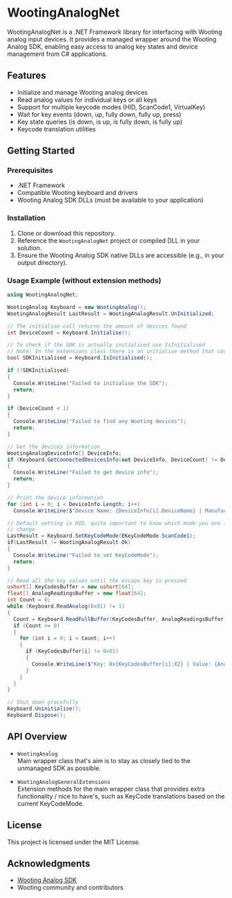 # WootingAnalogNet

WootingAnalogNet is a .NET Framework library for interfacing with Wooting analog input devices. It provides a managed wrapper around the Wooting Analog SDK, enabling easy access to analog key states and device management from C# applications.

## Features

- Initialize and manage Wooting analog devices
- Read analog values for individual keys or all keys
- Support for multiple keycode modes (HID, ScanCode1, VirtualKey)
- Wait for key events (down, up, fully down, fully up, press)
- Key state queries (is down, is up, is fully down, is fully up)
- Keycode translation utilities

## Getting Started

### Prerequisites

- .NET Framework
- Compatible Wooting keyboard and drivers
- Wooting Analog SDK DLLs (must be available to your application)

### Installation

1. Clone or download this repository.
2. Reference the `WootingAnalogNet` project or compiled DLL in your solution.
3. Ensure the Wooting Analog SDK native DLLs are accessible (e.g., in your output directory).

### Usage Example (without extension methods)
```csharp
using WootingAnalogNet;

WootingAnalog Keyboard = new WootingAnalog();
WootingAnalogResult LastResult = WootingAnalogResult.UnInitialized;

// The initialise call returns the amount of devices found
int DeviceCount = Keyboard.Initialise();

// To check if the SDK is actually initialised use IsInitialised
// Note: In the extensions class there is an initialise method that covers both these methods
bool SDKInitialised = Keyboard.IsInitialised();

if (!SDKInitialised)
{
  Console.WriteLine("Failed to initialise the SDK");
  return;
}

if (DeviceCount < 1)
{
  Console.WriteLine("Failed to find any Wooting devices");
  return;
}

// Get the devices information
WootingAnalogDeviceInfo[] DeviceInfo;
if (Keyboard.GetConnectedDevicesInfo(out DeviceInfo, DeviceCount) != DeviceCount)
{
  Console.WriteLine("Failed to get device info");
  return;
}

// Print the device information
for (int i = 0; i < DeviceInfo.Length; i++)
  Console.WriteLine($"Device Name: {DeviceInfo[i].DeviceName} | Manufacturer Name:{DeviceInfo[i].ManufacturerName} | Device ID: {DeviceInfo[i].DeviceID} | VID: {DeviceInfo[i].VendorID} | PID: {DeviceInfo[i].ProductID}");

// Default setting is HID, quite important to know which mode you are in as the KeyCodes will
// change
LastResult = Keyboard.SetKeyCodeMode(EKeyCodeMode.ScanCode1);
if(LastResult != WootingAnalogResult.Ok)
{
  Console.WriteLine("Failed to set KeyCodeMode");
  return;
}

// Read all the key values until the escape key is pressed
ushort[] KeyCodesBuffer = new ushort[64];
float[] AnalogReadingsBuffer = new float[64];
int Count = 0;
while (Keyboard.ReadAnalog(0x01) != 1)
{
  Count = Keyboard.ReadFullBuffer(KeyCodesBuffer, AnalogReadingsBuffer, 64);
  if (Count >= 0)
  {
    for (int i = 0; i < Count; i++)
    {
      if (KeyCodesBuffer[i] != 0x01)
      {
        Console.WriteLine($"Key: 0x{KeyCodesBuffer[i]:X2} | Value: {AnalogReadingsBuffer[i]}");
      }
    }
  }
}

// Shut down gracefully
Keyboard.Uninitialise();
Keyboard.Dispose();
```

## API Overview

- `WootingAnalog`  
  Main wrapper class that's aim is to stay as closely tied to the unmanaged SDK as possible.

- `WootingAnalogGeneralExtensions`  
  Extension methods for the main wrapper class that provides extra functionality / nice to have's, such as KeyCode translations based on the current KeyCodeMode.

## License

This project is licensed under the MIT License.

## Acknowledgments

- [Wooting Analog SDK](https://github.com/WootingKb/wooting-analog-sdk)
- Wooting community and contributors
